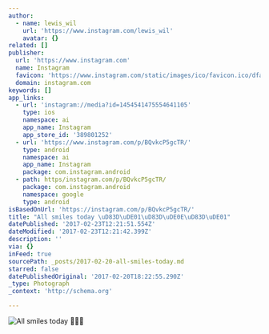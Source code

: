 ```yaml
---
author:
  - name: lewis_wil
    url: 'https://www.instagram.com/lewis_wil'
    avatar: {}
related: []
publisher:
  url: 'https://www.instagram.com'
  name: Instagram
  favicon: 'https://www.instagram.com/static/images/ico/favicon.ico/dfa85bb1fd63.ico'
  domain: instagram.com
keywords: []
app_links:
  - url: 'instagram://media?id=1454541475554641105'
    type: ios
    namespace: ai
    app_name: Instagram
    app_store_id: '389801252'
  - url: 'https://www.instagram.com/p/BQvkcP5gcTR/'
    type: android
    namespace: ai
    app_name: Instagram
    package: com.instagram.android
  - path: https/instagram.com/p/BQvkcP5gcTR/
    package: com.instagram.android
    namespace: google
    type: android
isBasedOnUrl: 'https://instagram.com/p/BQvkcP5gcTR/'
title: "All smiles today \uD83D\uDE01\uD83D\uDE0E\uD83D\uDE01"
datePublished: '2017-02-23T12:21:51.554Z'
dateModified: '2017-02-23T12:21:42.399Z'
description: ''
via: {}
inFeed: true
sourcePath: _posts/2017-02-20-all-smiles-today.md
starred: false
datePublishedOriginal: '2017-02-20T18:22:55.290Z'
_type: Photograph
_context: 'http://schema.org'

---
```

![All smiles today ](https://scontent.cdninstagram.com/t51.2885-15/s640x640/sh0.08/e35/16583754_1614949221855668_6660268041458155520_n.jpg?ig_cache_key=MTQ1NDU0MTQ3NTU1NDY0MTEwNQ%3D%3D.2)